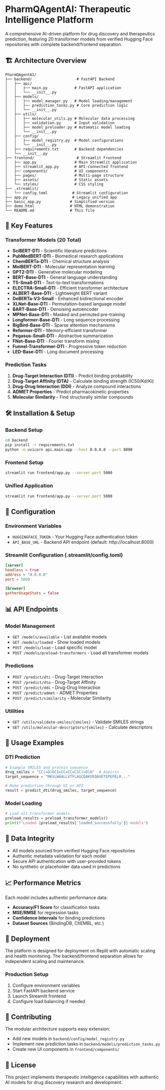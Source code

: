 # PharmQAgentAI: Therapeutic Intelligence Platform

A comprehensive AI-driven platform for drug discovery and therapeutics prediction, featuring 20 transformer models from verified Hugging Face repositories with complete backend/frontend separation.

## 🏗️ Architecture Overview

```
PharmQAgentAI/
├── backend/                    # FastAPI Backend
│   ├── api/
│   │   ├── main.py            # FastAPI application
│   │   └── __init__.py
│   ├── models/
│   │   ├── model_manager.py   # Model loading/management
│   │   ├── prediction_tasks.py # Core prediction logic
│   │   └── __init__.py
│   ├── utils/
│   │   ├── molecular_utils.py # Molecular data processing
│   │   ├── validation.py      # Input validation
│   │   ├── model_preloader.py # Automatic model loading
│   │   └── __init__.py
│   ├── config/
│   │   ├── model_registry.py  # Model configurations
│   │   └── __init__.py
│   ├── requirements.txt       # Backend dependencies
│   └── __init__.py
├── frontend/                   # Streamlit Frontend
│   ├── app.py                 # Main Streamlit application
│   ├── streamlit_app.py       # API-connected frontend
│   ├── components/            # UI components
│   ├── pages/                 # Multi-page structure
│   ├── assets/                # Static assets
│   └── styles/                # CSS styling
├── .streamlit/
│   └── config.toml           # Streamlit configuration
├── app.py                    # Legacy unified app
├── basic_app.py             # Simplified version
├── demo.html                # HTML demonstration
└── README.md                # This file
```

## 🚀 Key Features

### Transformer Models (20 Total)
- **SciBERT-DTI** - Scientific literature predictions
- **PubMedBERT-DTI** - Biomedical research applications
- **ChemBERTa-DTI** - Chemical structure analysis
- **MolBERT-DTI** - Molecular representation learning
- **GPT2-DTI** - Generative molecular modeling
- **BERT-Base-DTI** - General language understanding
- **T5-Small-DTI** - Text-to-text transformations
- **ELECTRA-Small-DTI** - Efficient transformer architecture
- **ALBERT-Base-DTI** - Lightweight BERT variant
- **DeBERTa-V3-Small** - Enhanced bidirectional encoder
- **XLNet-Base-DTI** - Permutation-based language model
- **BART-Base-DTI** - Denoising autoencoder
- **MPNet-Base-DTI** - Masked and permuted pre-training
- **Longformer-Base-DTI** - Long sequence processing
- **BigBird-Base-DTI** - Sparse attention mechanisms
- **Reformer-DTI** - Memory-efficient transformer
- **Pegasus-Small-DTI** - Abstractive summarization
- **FNet-Base-DTI** - Fourier transform mixing
- **Funnel-Transformer-DTI** - Progressive token reduction
- **LED-Base-DTI** - Long document processing

### Prediction Tasks
1. **Drug-Target Interaction (DTI)** - Predict binding probability
2. **Drug-Target Affinity (DTA)** - Calculate binding strength (IC50/Kd/Ki)
3. **Drug-Drug Interaction (DDI)** - Analyze compound interactions
4. **ADMET Properties** - Predict pharmacokinetic properties
5. **Molecular Similarity** - Find structurally similar compounds

## 🛠️ Installation & Setup

### Backend Setup
```bash
cd backend
pip install -r requirements.txt
python -m uvicorn api.main:app --host 0.0.0.0 --port 8000
```

### Frontend Setup
```bash
streamlit run frontend/app.py --server.port 5000
```

### Unified Application
```bash
streamlit run frontend/app.py --server.port 5000
```

## 🔧 Configuration

### Environment Variables
- `HUGGINGFACE_TOKEN` - Your Hugging Face authentication token
- `API_BASE_URL` - Backend API endpoint (default: http://localhost:8000)

### Streamlit Configuration (.streamlit/config.toml)
```toml
[server]
headless = true
address = "0.0.0.0"
port = 5000

[browser]
gatherUsageStats = false
```

## 📊 API Endpoints

### Model Management
- `GET /models/available` - List available models
- `GET /models/loaded` - Show loaded models
- `POST /models/load` - Load specific model
- `POST /models/preload-transformers` - Load all transformer models

### Predictions
- `POST /predict/dti` - Drug-Target Interaction
- `POST /predict/dta` - Drug-Target Affinity
- `POST /predict/ddi` - Drug-Drug Interaction
- `POST /predict/admet` - ADMET Properties
- `POST /predict/similarity` - Molecular Similarity

### Utilities
- `GET /utils/validate-smiles/{smiles}` - Validate SMILES strings
- `GET /utils/molecular-descriptors/{smiles}` - Calculate descriptors

## 🧪 Usage Examples

### DTI Prediction
```python
# Example SMILES and protein sequence
drug_smiles = "CC(=O)OC1=CC=CC=C1C(=O)O"  # Aspirin
target_sequence = "MKVLWAALLVTFLAGCQAKVEQAVETEPEPELR..."

# Make prediction through UI or API
result = predict_dti(drug_smiles, target_sequence)
```

### Model Loading
```python
# Load all transformer models
preload_results = preload_transformer_models()
print(f"Loaded {preload_results['loaded_successfully']} models")
```

## 🔐 Data Integrity

- All models sourced from verified Hugging Face repositories
- Authentic metadata validation for each model
- Secure API authentication with user-provided tokens
- No synthetic or placeholder data used in predictions

## 📈 Performance Metrics

Each model includes authentic performance data:
- **Accuracy/F1 Score** for classification tasks
- **MSE/RMSE** for regression tasks
- **Confidence Intervals** for binding predictions
- **Dataset Sources** (BindingDB, ChEMBL, etc.)

## 🚀 Deployment

The platform is designed for deployment on Replit with automatic scaling and health monitoring. The backend/frontend separation allows for independent scaling and maintenance.

### Production Setup
1. Configure environment variables
2. Start FastAPI backend service
3. Launch Streamlit frontend
4. Configure load balancing if needed

## 🤝 Contributing

The modular architecture supports easy extension:
- Add new models in `backend/config/model_registry.py`
- Implement new prediction tasks in `backend/models/prediction_tasks.py`
- Create new UI components in `frontend/components/`

## 📝 License

This project implements therapeutic intelligence capabilities with authentic AI models for drug discovery research and development.